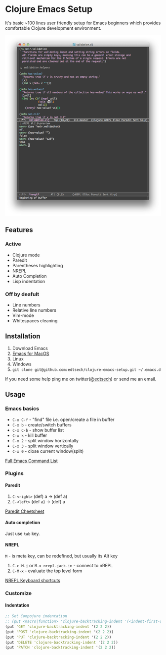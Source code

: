 # Clojure Emacs Setup

It's basic ~100 lines user friendly setup for Emacs beginners which provides comfortable Clojure development environment.

![look](/image.png)

## Features

### Active

* Clojure mode
* Paredit
* Parentheses highlighting
* NREPL
* Auto Completion
* Lisp indentation

### Off by deafult

* Line numbers
* Relative line numbers
* Vim-mode
* Whitespaces cleaning

## Installation

1. Download Emacs
  1. [Emacs for MacOS](http://emacsformacosx.com/)
  2. Linux
  3. Windows
2. `git clone git@github.com:edtsech/clojure-emacs-setup.git ~/.emacs.d`

If you need some help ping me on twitter([@edtsech](https://twitter.com/edtsech)) or send me an email.

## Usage

### Emacs basics

* `C-x C-f` - "find" file i.e. open/create a file in buffer
* `C-x b`   - create/switch buffers
* `C-x C-b` - show buffer list
* `C-x k`   - kill buffer
* `C-x 2`   - split window horizontally
* `C-x 3`   - split window vertically
* `C-x 0`   - close current window(split)

[Full Emacs Command List](http://cse.unl.edu/~choueiry/S08-476-876/Documents/emacs_ref.html)

### Plugins

#### Paredit

1. `C-<right>` (def) a -> (def a)
2. `C-<left>`  (def a) -> (def) a

[Paredit Cheetsheet](http://www.emacswiki.org/emacs/PareditCheatsheet)

#### Auto completion

Just use `tab` key.

#### NREPL

`M` - is meta key, can be redefined, but usually its Alt key 

1. `C-c M-j` or `M-x nrepl-jack-in` - connect to nREPL
2. `C-M-x` - evaluate the top level form

[NREPL Keyboard shortcuts](https://github.com/kingtim/nrepl.el#keyboard-shortcuts)

### Customize

#### Indentation

``` clj
;; Set Compojure indentation
;; (put <macro|function> 'clojure-backtracking-indent '(<indent-first-arg> <indent-second-arg> ...)
(put 'GET 'clojure-backtracking-indent '(2 2 2))
(put 'POST 'clojure-backtracking-indent '(2 2 2))
(put 'PUT 'clojure-backtracking-indent '(2 2 2))
(put 'DELETE 'clojure-backtracking-indent '(2 2 2))
(put 'PATCH 'clojure-backtracking-indent '(2 2 2))
```

